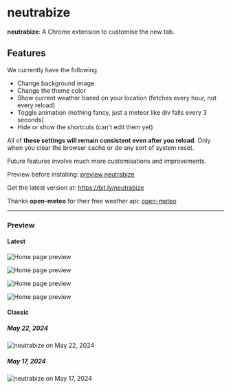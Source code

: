# neutrabize

**neutrabize**: A Chrome extension to customise the new tab.

## Features

We currently have the following

-   Change background image
-   Change the theme color
-   Show current weather based on your location (fetches every hour, not every reload)
-   Toggle animation (nothing fancy, just a meteor like div falls every 3 seconds)
-   Hide or show the shortcuts (can't edit them yet)

All of **these settings will remain consistent even after you reload**. Only when you clear the browser cache or do any sort of system reset.

Future features involve much more customisations and improvements.

Preview before installing: [preview neutrabize](https://najmiter.github.io/neutrabize/)

Get the latest version at: https://bit.ly/neutrabize

Thanks **open-meteo** for their free weather api:
<a href="https://open-meteo.com/">open-meteo</a>

---

### Preview

#### Latest

![Home page preview](https://lh3.googleusercontent.com/vNZldmLIt082vw1GXHZGVTwn0HMCEzfkJgPly-kw8nNpZnJElk5sFkcLxiS-kreqp44PCP7pEedJOMfDwJ7TdeDe=w1280-h800)

![Home page preview](https://lh3.googleusercontent.com/vGSDu6k6o6JGJD5NsEk9QQcwHlyipknbvUGW9q7xpX1ef2cRW1q3cnk5I-YJOcomn25GpJXdeyj4FwL58lamAasTZTM=w1280-h800)

![Home page preview](https://lh3.googleusercontent.com/yde-hlHa8YRN-CTto-12NV9Czc09XhcCy79iL41ld5ha4EqWTMyBowlE6F2vp90dXla1ZFPBbw0m5FCacP2ilf0OLw=w1280-h800)

![Home page preview](https://lh3.googleusercontent.com/oesHHvKyDAs9WFymRMLD6cvD3lrJIEM6TS2-9Ib1cHyBmd9FSwbxlIqI5OOj1OqMLnISUksaUbzJcAtLU9bwrB8e=w1280-h800)

#### Classic

##### May 22, 2024

![neutrabize on May 22, 2024](https://lh3.googleusercontent.com/HshImbRCT2-IEx0FGDH135xLiU0_3PLGgndAH5nAqkA2WQ3xqQ9a9VxTnSw7lJisQR0jhdC1PvaAAMcYhnmRYm2s=w1280-h800-rw)

##### May 17, 2024

![neutrabize on May 17, 2024](https://lh3.googleusercontent.com/xwFA33PjI9R3qr-7Epn8lBS177u9oOnHe7FF3KllpxV8kiqN3DQZcJK7242dxKA7-sQY6JM3wsa8BTl4CjwDipruAA=w1280-h800-rw)
